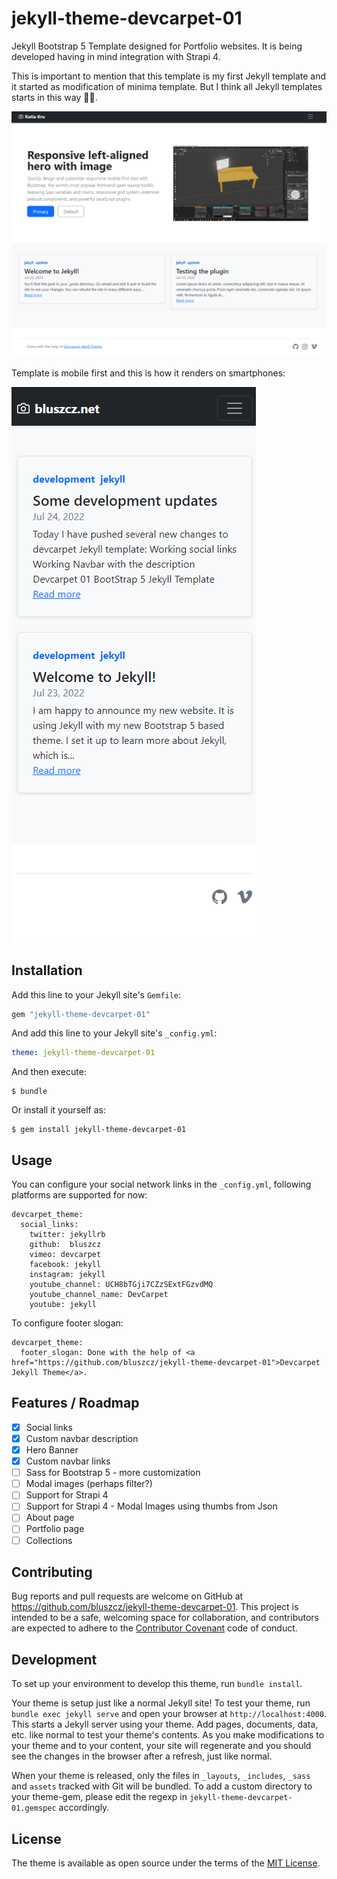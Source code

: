 # jekyll-theme-devcarpet-01

Jekyll Bootstrap 5 Template designed for Portfolio websites. It is being developed having in mind integration with Strapi 4.

This is important to mention that this template is my first Jekyll template and it started as modification of minima template. But I think all Jekyll templates starts in this way :deer::smile:.

![](assets/screenshot-01.png?raw=true)

Template is mobile first and this is how it renders on smartphones:

![](assets/screenshot-02.png?raw=true)


## Installation

Add this line to your Jekyll site's `Gemfile`:

```ruby
gem "jekyll-theme-devcarpet-01"
```

And add this line to your Jekyll site's `_config.yml`:

```yaml
theme: jekyll-theme-devcarpet-01
```

And then execute:

    $ bundle

Or install it yourself as:

    $ gem install jekyll-theme-devcarpet-01

## Usage

You can configure your social network links in the `_config.yml`, following platforms are supported for now:

```
devcarpet_theme:
  social_links:
    twitter: jekyllrb
    github:  bluszcz
    vimeo: devcarpet
    facebook: jekyll
    instagram: jekyll
    youtube_channel: UCH8bTGji7CZzSExtFGzvdMQ
    youtube_channel_name: DevCarpet
    youtube: jekyll
```

To configure footer slogan:

```
devcarpet_theme:
  footer_slogan: Done with the help of <a href="https://github.com/bluszcz/jekyll-theme-devcarpet-01">Devcarpet Jekyll Theme</a>.
```

## Features / Roadmap

* [x] Social links
* [x] Custom navbar description
* [x] Hero Banner
* [x] Custom navbar links
* [ ] Sass for Bootstrap 5 - more customization
* [ ] Modal images (perhaps filter?)
* [ ] Support for Strapi 4
* [ ] Support for Strapi 4 - Modal Images using thumbs from Json
* [ ] About page
* [ ] Portfolio page
* [ ] Collections

## Contributing

Bug reports and pull requests are welcome on GitHub at https://github.com/bluszcz/jekyll-theme-devcarpet-01. This project is intended to be a safe, welcoming space for collaboration, and contributors are expected to adhere to the [Contributor Covenant](http://contributor-covenant.org) code of conduct.

## Development

To set up your environment to develop this theme, run `bundle install`.

Your theme is setup just like a normal Jekyll site! To test your theme, run `bundle exec jekyll serve` and open your browser at `http://localhost:4000`. This starts a Jekyll server using your theme. Add pages, documents, data, etc. like normal to test your theme's contents. As you make modifications to your theme and to your content, your site will regenerate and you should see the changes in the browser after a refresh, just like normal.

When your theme is released, only the files in `_layouts`, `_includes`, `_sass` and `assets` tracked with Git will be bundled.
To add a custom directory to your theme-gem, please edit the regexp in `jekyll-theme-devcarpet-01.gemspec` accordingly.

## License

The theme is available as open source under the terms of the [MIT License](https://opensource.org/licenses/MIT).

